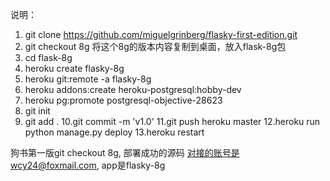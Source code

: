 说明：
1. git clone https://github.com/miguelgrinberg/flasky-first-edition.git
2. git checkout 8g
  将这个8g的版本内容复制到桌面，放入flask-8g包
3. cd flask-8g
4. heroku create flasky-8g
5. heroku git:remote -a flasky-8g
6. heroku addons:create heroku-postgresql:hobby-dev
7. heroku pg:promote postgresql-objective-28623
8. git init
9. git add .
10.git commit -m 'v1.0'
11.git push heroku master
12.heroku run python manage.py deploy
13.heroku restart

狗书第一版git checkout 8g, 部署成功的源码
对接的账号是wcy24@foxmail.com, app是flasky-8g


